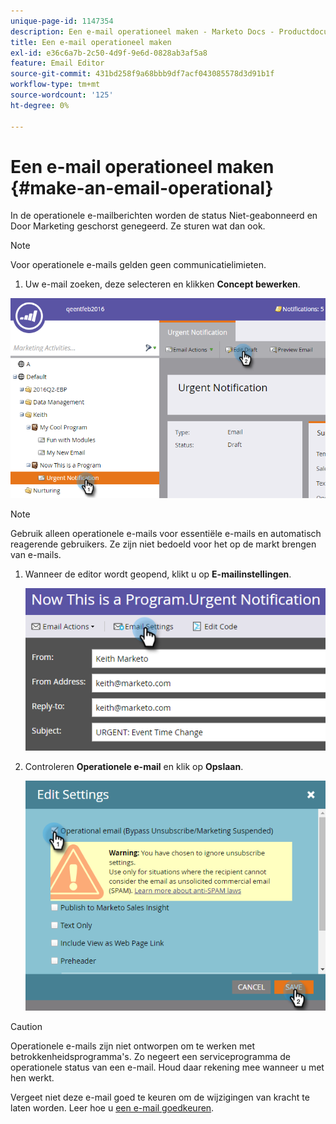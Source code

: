 ```yaml
---
unique-page-id: 1147354
description: Een e-mail operationeel maken - Marketo Docs - Productdocumentatie
title: Een e-mail operationeel maken
exl-id: e36c6a7b-2c50-4d9f-9e6d-0828ab3af5a8
feature: Email Editor
source-git-commit: 431bd258f9a68bbb9df7acf043085578d3d91b1f
workflow-type: tm+mt
source-wordcount: '125'
ht-degree: 0%

---
```


# Een e-mail operationeel maken {#make-an-email-operational}

In de operationele e-mailberichten worden de status Niet-geabonneerd en Door Marketing geschorst genegeerd. Ze sturen wat dan ook.

>[!NOTE]
>
>Voor operationele e-mails gelden geen communicatielimieten.

1. Uw e-mail zoeken, deze selecteren en klikken **Concept bewerken**.

![](assets/one-1.png)

>[!NOTE]
>
>Gebruik alleen operationele e-mails voor essentiële e-mails en automatisch reagerende gebruikers. Ze zijn niet bedoeld voor het op de markt brengen van e-mails.

1. Wanneer de editor wordt geopend, klikt u op **E-mailinstellingen**.

   ![](assets/two-1.png)

1. Controleren **Operationele e-mail** en klik op **Opslaan**.

   ![](assets/three.png)

>[!CAUTION]
>
>Operationele e-mails zijn niet ontworpen om te werken met betrokkenheidsprogramma&#39;s. Zo negeert een serviceprogramma de operationele status van een e-mail. Houd daar rekening mee wanneer u met hen werkt.

Vergeet niet deze e-mail goed te keuren om de wijzigingen van kracht te laten worden. Leer hoe u  [een e-mail goedkeuren](/help/marketo/product-docs/email-marketing/general/creating-an-email/approve-an-email.md).
